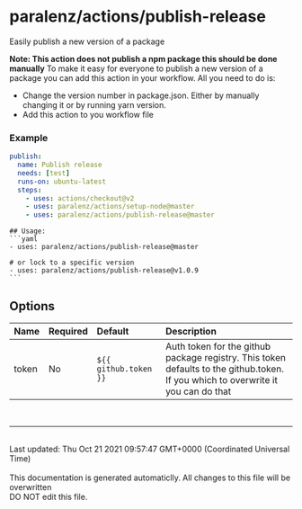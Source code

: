 # paralenz/actions/publish-release
Easily publish a new version of a package

**Note: This action does not publish a npm package this should be done manually**
To make it easy for everyone to publish a new version of a package you can add this action in your workflow.
All you need to do is:
- Change the version number in package.json. Either by manually changing it or by running yarn version.
- Add this action to you workflow file

### Example
```yml
publish:
  name: Publish release
  needs: [test]
  runs-on: ubuntu-latest
  steps:
    - uses: actions/checkout@v2
    - uses: paralenz/actions/setup-node@master
    - uses: paralenz/actions/publish-release@master
```

    

    ## Usage:
    ```yaml
    - uses: paralenz/actions/publish-release@master
    
    # or lock to a specific version
    - uses: paralenz/actions/publish-release@v1.0.9
    ```

## Options
| Name | Required | Default | Description |
| :--- | :--- | :--- | :--- |
| token | No | `${{ github.token }}` | Auth token for the github package registry. This token defaults to the github.token. If you which to overwrite it you can do that  |

<br /><hr /><br />Last updated: Thu Oct 21 2021 09:57:47 GMT+0000 (Coordinated Universal Time)<br /><br /><italic>This documentation is generated automaticlly. All changes to this file will be <bold>overwritten</bold><br /><bold>DO NOT edit this file.</bold></italic>
    